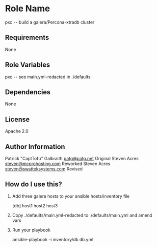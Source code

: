 Role Name
========

pxc -- build a galera/Percona-xtradb cluster

Requirements
------------

None

Role Variables
--------------

pxc -- see main.yml-redacted in ./defaults

Dependencies
------------

None

License
-------

Apache 2.0

Author Information
------------------

Patrick "CaptTofu" Galbraith <patg@patg.net> Original 
Steven Acres <steven@mcprohosting.com> Reworked
Steven Acres <steven@swatteksystems.com> Revised

How do I use this?
------------------


1. Add three galera hosts to your ansible hosts/inventory file

    [db]
    host1
    host2
    host3

2. Copy ./defaults/main.yml-redacted to ./defaults/main.yml and amend vars

3. Run your playbook 

    ansible-playbook -i inventory/db db.yml
